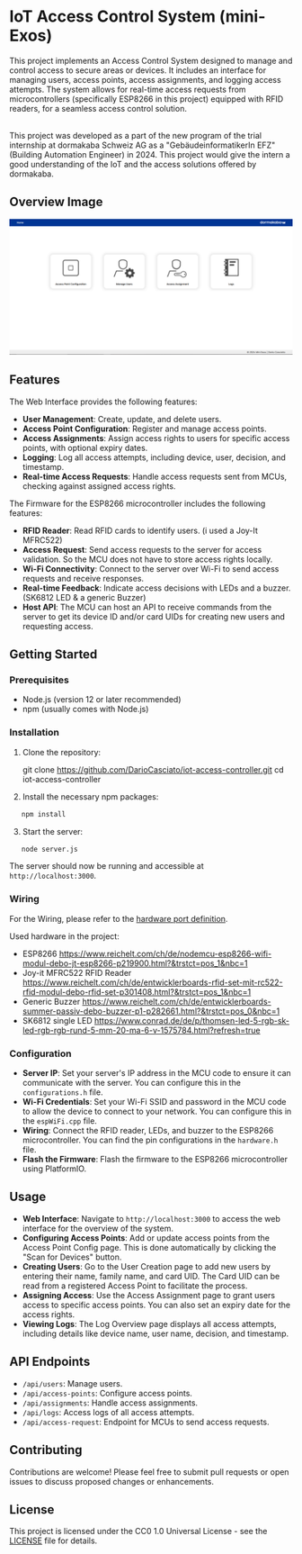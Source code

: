 # IoT Access Control System (mini-Exos)

This project implements an Access Control System designed to manage and control access to secure areas or devices. It includes an interface for managing users, access points, access assignments, and logging access attempts. The system allows for real-time access requests from microcontrollers (specifically ESP8266 in this project) equipped with RFID readers, for a seamless access control solution.

<br>
This project was developed as a part of the new program of the trial internship at dormakaba Schweiz AG as a "GebäudeinformatikerIn EFZ" (Building Automation Engineer) in 2024. This project would give the intern a good understanding of the IoT and the access solutions offered by dormakaba.

## Overview Image

![Overview](doc/img/Webview/overview.png)

## Features

The Web Interface provides the following features:
- **User Management**: Create, update, and delete users.
- **Access Point Configuration**: Register and manage access points.
- **Access Assignments**: Assign access rights to users for specific access points, with optional expiry dates.
- **Logging**: Log all access attempts, including device, user, decision, and timestamp.
- **Real-time Access Requests**: Handle access requests sent from MCUs, checking against assigned access rights.

The Firmware for the ESP8266 microcontroller includes the following features:
- **RFID Reader**: Read RFID cards to identify users. (i used a Joy-It MFRC522)
- **Access Request**: Send access requests to the server for access validation. So the MCU does not have to store access rights locally.
- **Wi-Fi Connectivity**: Connect to the server over Wi-Fi to send access requests and receive responses.
- **Real-time Feedback**: Indicate access decisions with LEDs and a buzzer. (SK6812 LED & a generic Buzzer)
- **Host API**: The MCU can host an API to receive commands from the server to get its device ID and/or card UIDs for creating new users and requesting access.

## Getting Started

### Prerequisites

- Node.js (version 12 or later recommended)
- npm (usually comes with Node.js)

### Installation

1. Clone the repository:

   git clone https://github.com/DarioCasciato/iot-access-controller.git
   cd iot-access-controller

2. Install the necessary npm packages:
```bash
   npm install
```
3. Start the server:
```bash
   node server.js
```
The server should now be running and accessible at `http://localhost:3000`.

### Wiring

For the Wiring, please refer to the [hardware port definition](https://github.com/DarioCasciato/iot-access-controller/blob/main/access-point-firmware/src/hardware.h).

Used hardware in the project:
- ESP8266                          https://www.reichelt.com/ch/de/nodemcu-esp8266-wifi-modul-debo-jt-esp8266-p219900.html?&trstct=pos_1&nbc=1
- Joy-it MFRC522 RFID Reader       https://www.reichelt.com/ch/de/entwicklerboards-rfid-set-mit-rc522-rfid-modul-debo-rfid-set-p301408.html?&trstct=pos_1&nbc=1
- Generic Buzzer                   https://www.reichelt.com/ch/de/entwicklerboards-summer-passiv-debo-buzzer-p1-p282661.html?&trstct=pos_0&nbc=1
- SK6812 single LED                https://www.conrad.de/de/p/thomsen-led-5-rgb-sk-led-rgb-rgb-rund-5-mm-20-ma-6-v-1575784.html?refresh=true


### Configuration

- **Server IP**: Set your server's IP address in the MCU code to ensure it can communicate with the server. You can configure this in the `configurations.h` file.
- **Wi-Fi Credentials**: Set your Wi-Fi SSID and password in the MCU code to allow the device to connect to your network. You can configure this in the `espWiFi.cpp` file.
- **Wiring**: Connect the RFID reader, LEDs, and buzzer to the ESP8266 microcontroller. You can find the pin configurations in the `hardware.h` file.
- **Flash the Firmware**: Flash the firmware to the ESP8266 microcontroller using PlatformIO.

## Usage

- **Web Interface**: Navigate to `http://localhost:3000` to access the web interface for the overview of the system.
- **Configuring Access Points**: Add or update access points from the Access Point Config page. This is done automatically by clicking the "Scan for Devices" button.
- **Creating Users**: Go to the User Creation page to add new users by entering their name, family name, and card UID. The Card UID can be read from a registered Access Point to facilitate the process.
- **Assigning Access**: Use the Access Assignment page to grant users access to specific access points. You can also set an expiry date for the access rights.
- **Viewing Logs**: The Log Overview page displays all access attempts, including details like device name, user name, decision, and timestamp.

## API Endpoints

- `/api/users`: Manage users.
- `/api/access-points`: Configure access points.
- `/api/assignments`: Handle access assignments.
- `/api/logs`: Access logs of all access attempts.
- `/api/access-request`: Endpoint for MCUs to send access requests.

## Contributing

Contributions are welcome! Please feel free to submit pull requests or open issues to discuss proposed changes or enhancements.

## License

This project is licensed under the CC0 1.0 Universal License - see the [LICENSE](LICENSE) file for details.
